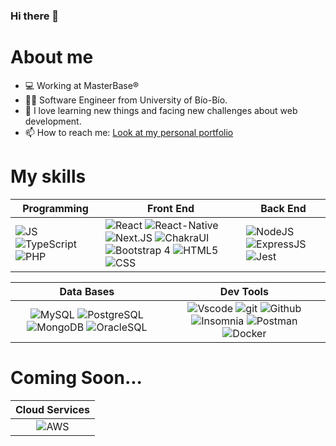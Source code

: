 ### Hi there 👋

# About me 
- 💻 Working at MasterBase&reg;
- 👨‍🎓 Software Engineer from University of Bío-Bío.
- 🌱 I love learning new things and facing new challenges about web development.
- 📫 How to reach me: [Look at my personal portfolio](http://ignaciogonzalez.dev "Look at my personal portfolio")

# My skills
| **Programming** |**Front End** |**Back End**|
|---|---|---|
|![JS](https://img.shields.io/badge/JavaScript-323330?style=for-the-badge&logo=javascript&logoColor=F7DF1E) ![TypeScript](https://img.shields.io/badge/typescript-%23007ACC.svg?style=for-the-badge&logo=typescript&logoColor=white)  ![PHP](https://img.shields.io/badge/PHP-7A86B8?style=for-the-badge&logo=PHP&logoColor=white)| ![React](https://img.shields.io/badge/React-20232A?style=for-the-badge&logo=react&logoColor=61DAFB) ![React-Native](https://img.shields.io/badge/React_Native-20232A?style=for-the-badge&logo=react&logoColor=61DAFB) ![Next.JS](https://img.shields.io/badge/Next.JS-20232A?style=for-the-badge&logo=Next.JS&logoColor=white) ![ChakraUI](https://img.shields.io/badge/Chakra%20UI-1A202C?style=for-the-badge&logo=ChakraUI&logoColor=319795) ![Bootstrap 4](https://img.shields.io/badge/Bootstrap_4-purple?style=for-the-badge&logo=bootstrap&logoColor=white) ![HTML5](https://img.shields.io/badge/HTML5-E34F26?style=for-the-badge&logo=html5&logoColor=white) ![CSS](https://img.shields.io/badge/CSS3-1572B6?style=for-the-badge&logo=css3&logoColor=white) | ![NodeJS](https://img.shields.io/badge/Node.js-339933?style=for-the-badge&logo=nodedotjs&logoColor=white) ![ExpressJS](https://img.shields.io/badge/Express.js-000000?style=for-the-badge&logo=express&logoColor=white) ![Jest](https://img.shields.io/badge/Jest-red?style=for-the-badge&logo=jest&logoColor=white)|

| **Data Bases** | **Dev Tools** |
| :---: | :---: |
|![MySQL](	https://img.shields.io/badge/MySQL-005C84?style=for-the-badge&logo=mysql&logoColor=white) ![PostgreSQL](https://img.shields.io/badge/PostgreSQL-316192?style=for-the-badge&logo=postgresql&logoColor=white) ![MongoDB](https://img.shields.io/badge/MongoDB-4EA94B?style=for-the-badge&logo=mongodb&logoColor=white) ![OracleSQL](https://img.shields.io/badge/OracleSQL-orange?style=for-the-badge&logo=Oracle&logoColor=white) | ![Vscode](https://img.shields.io/badge/VSCode-0078D4?style=for-the-badge&logo=visual%20studio%20code&logoColor=white) ![git](	https://img.shields.io/badge/GIT-E44C30?style=for-the-badge&logo=git&logoColor=white) ![Github](https://img.shields.io/badge/Github-black?style=for-the-badge&logo=Github&logoColor=white) ![Insomnia](https://img.shields.io/badge/Insomnia-4000BF?style=for-the-badge&logo=Insomnia&logoColor=white) ![Postman](https://img.shields.io/badge/Postman-orange?style=for-the-badge&logo=Postman&logoColor=white) ![Docker](https://img.shields.io/badge/Docker-blue?style=for-the-badge&logo=Docker&logoColor=white) 

# Coming Soon...
| **Cloud Services** |
| :---: 
| ![AWS](https://img.shields.io/badge/Amazon_Web_Services-232F3E?style=for-the-badge&logo=AmazonAWS&logoColor=FF9900) 
